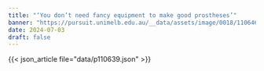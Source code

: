 ```yaml
---
title: "‘You don’t need fancy equipment to make good prostheses’"
banner: "https://pursuit.unimelb.edu.au/__data/assets/image/0018/110646/AmputationLegLimbProstheticPCASTVietnamSupplied.jpeg"
date: 2024-07-03
draft: false
---
```


{{< json_article file="data/p110639.json" >}}